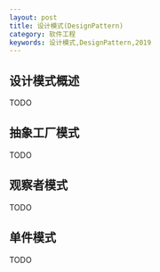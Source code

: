 ```yaml
---
layout: post
title: 设计模式(DesignPattern)
category: 软件工程
keywords: 设计模式,DesignPattern,2019
---
```


## 设计模式概述
TODO

## 抽象工厂模式
TODO

## 观察者模式
TODO

## 单件模式
TODO